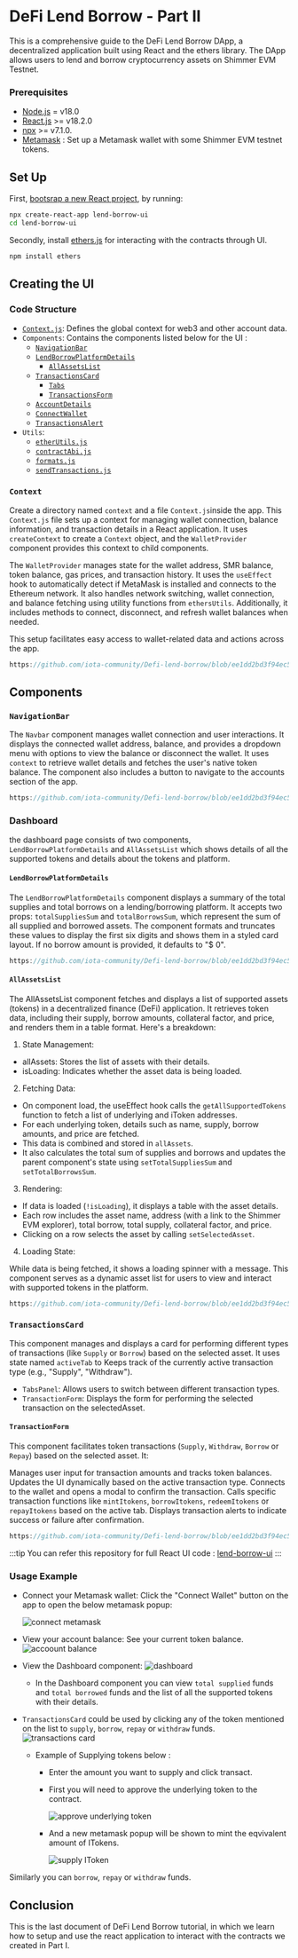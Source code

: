 # DeFi Lend Borrow - Part II 

This is a comprehensive guide to the DeFi Lend Borrow DApp, a decentralized application built using React and the ethers library. The DApp allows users to lend and borrow cryptocurrency assets on Shimmer EVM Testnet.


### Prerequisites

- [Node.js](https://nodejs.org) =  v18.0
- [React.js](https://react.dev/) >= v18.2.0
- [npx](https://www.npmjs.com/package/npx)  >= v7.1.0.
- [Metamask](https://metamask.io/) : Set up a Metamask wallet with some Shimmer EVM testnet tokens.

## Set Up

First, [bootsrap a new React project](https://create-react-app.dev/docs/getting-started/), by running:

```bash
npx create-react-app lend-borrow-ui
cd lend-borrow-ui
```

Secondly, install [ethers.js](https://docs.ethers.org/v5/) for interacting with the contracts through UI. 
```bash
npm install ethers
```

## Creating the UI
### Code Structure
- [`Context.js`](https://github.com/iota-community/Defi-lend-borrow/blob/main/lend-borrow-ui/src/context/Context.js): Defines the global context for web3 and other account data.
- `Components`: Contains the components listed below for the UI :
    - [`NavigationBar`](https://github.com/iota-community/Defi-lend-borrow/blob/main/lend-borrow-ui/src/components/NavigationBar.js)
    - [`LendBorrowPlatformDetails`](https://github.com/iota-community/Defi-lend-borrow/blob/main/lend-borrow-ui/src/components/LendBorrowPlatformDetails/index.js)
      - [`AllAssetsList`](https://github.com/iota-community/Defi-lend-borrow/blob/main/lend-borrow-ui/src/components/LendBorrowPlatformDetails/AllAssetsList.js)
    - [`TransactionsCard`](https://github.com/iota-community/Defi-lend-borrow/blob/main/lend-borrow-ui/src/components/TransactionsCard/index.js)
      - [`Tabs`](https://github.com/iota-community/Defi-lend-borrow/blob/main/lend-borrow-ui/src/components/TransactionsCard/Tabs.js)
      -  [`TransactionsForm`](https://github.com/iota-community/Defi-lend-borrow/blob/main/lend-borrow-ui/src/components/TransactionsCard/TransactionForm.js)
    - [`AccountDetails`](https://github.com/iota-community/Defi-lend-borrow/blob/main/lend-borrow-ui/src/components/AccountDetails.js)
    - [`ConnectWallet`](https://github.com/iota-community/Defi-lend-borrow/blob/main/lend-borrow-ui/src/components/ConnectWallet.js)
    - [`TransactionsAlert`](https://github.com/iota-community/Defi-lend-borrow/blob/main/lend-borrow-ui/src/components/TransactionAlert.js)
- `Utils`: 
    - [`etherUtils.js`](https://github.com/iota-community/Defi-lend-borrow/blob/main/lend-borrow-ui/src/utils/ethersUtils.js)
    - [`contractAbi.js`](https://github.com/iota-community/Defi-lend-borrow/blob/main/lend-borrow-ui/src/utils/contractAbi.js)
    - [`formats.js`](https://github.com/iota-community/Defi-lend-borrow/blob/main/lend-borrow-ui/src/utils/formats.js)
    - [`sendTransactions.js`](https://github.com/iota-community/Defi-lend-borrow/blob/main/lend-borrow-ui/src/utils/sendTransactions.js)

### `Context`
Create a directory named `context` and a file `Context.js`inside the app.
This `Context.js` file sets up a context for managing wallet connection, balance information, and transaction details in a React application. It uses `createContext` to create a `Context` object, and the `WalletProvider` component provides this context to child components.

The `WalletProvider` manages state for the wallet address, SMR balance, token balance, gas prices, and transaction history. It uses the `useEffect` hook to automatically detect if MetaMask is installed and connects to the Ethereum network. It also handles network switching, wallet connection, and balance fetching using utility functions from `ethersUtils`. Additionally, it includes methods to connect, disconnect, and refresh wallet balances when needed.

This setup facilitates easy access to wallet-related data and actions across the app.

```javascript reference
https://github.com/iota-community/Defi-lend-borrow/blob/ee1dd2bd3f94ec594163c153886e4c0457654a5b/lend-borrow-ui/src/context/Context.js#L1-L82
```
## Components

### `NavigationBar`
The `Navbar` component manages wallet connection and user interactions. It displays the connected wallet address, balance, and provides a dropdown menu with options to view the balance or disconnect the wallet. It uses `context` to retrieve wallet details and fetches the user's native token balance. The component also includes a button to navigate to the accounts section of the app. 

```javascript reference
https://github.com/iota-community/Defi-lend-borrow/blob/ee1dd2bd3f94ec594163c153886e4c0457654a5b/lend-borrow-ui/src/components/NavigationBar.js#L1-L76
```

### Dashboard 
the dashboard page consists of two components, `LendBorrowPlatformDetails` and `AllAssetsList` which shows details of all the supported tokens and details about the tokens and platform.

#### `LendBorrowPlatformDetails` 
The `LendBorrowPlatformDetails` component displays a summary of the total supplies and total borrows on a lending/borrowing platform. It accepts two props: `totalSuppliesSum` and `totalBorrowsSum`, which represent the sum of all supplied and borrowed assets. The component formats and truncates these values to display the first six digits and shows them in a styled card layout. If no borrow amount is provided, it defaults to "$ 0".

```javascript reference
https://github.com/iota-community/Defi-lend-borrow/blob/ee1dd2bd3f94ec594163c153886e4c0457654a5b/lend-borrow-ui/src/components/LendBorrowPlatformDetails/index.js#L1-L27
```


####  `AllAssetsList`
The AllAssetsList component fetches and displays a list of supported assets (tokens) in a decentralized finance (DeFi) application. It retrieves token data, including their supply, borrow amounts, collateral factor, and price, and renders them in a table format. Here's a breakdown:

1. State Management:

 - allAssets: Stores the list of assets with their details.
 - isLoading: Indicates whether the asset data is being loaded.

2. Fetching Data:

 - On component load, the useEffect hook calls the `getAllSupportedTokens` function to fetch a list of underlying and iToken addresses.
 - For each underlying token, details such as name, supply, borrow amounts, and price are fetched.
 - This data is combined and stored in `allAssets`.
 - It also calculates the total sum of supplies and borrows and updates the parent component's state using `setTotalSuppliesSum` and `setTotalBorrowsSum`.

3. Rendering:
 - If data is loaded (`!isLoading`), it displays a table with the asset details.
 - Each row includes the asset name, address (with a link to the Shimmer EVM explorer), total borrow, total supply, collateral factor, and price.
 - Clicking on a row selects the asset by calling `setSelectedAsset`.

4. Loading State:

While data is being fetched, it shows a loading spinner with a message.
This component serves as a dynamic asset list for users to view and interact with supported tokens in the platform.

```javascript reference
https://github.com/iota-community/Defi-lend-borrow/blob/ee1dd2bd3f94ec594163c153886e4c0457654a5b/lend-borrow-ui/src/components/LendBorrowPlatformDetails/AllAssetsList.js#L1-L126
```


### `TransactionsCard` 
This component manages and displays a card for performing different types of transactions (like `Supply` or `Borrow`) based on the selected asset. It uses state named `activeTab` to Keeps track of the currently active transaction type (e.g., "Supply", "Withdraw").

 - `TabsPanel`: Allows users to switch between different transaction types.
 - `TransactionForm`: Displays the form for performing the selected transaction on the selectedAsset.

 #### `TransactionForm` 
 This component facilitates token transactions (`Supply`, `Withdraw`, `Borrow` or `Repay`) based on the selected asset. It:

Manages user input for transaction amounts and tracks token balances.
Updates the UI dynamically based on the active transaction type.
Connects to the wallet and opens a modal to confirm the transaction.
Calls specific transaction functions like `mintItokens`, `borrowItokens`, `redeemItokens` or `repayItokens` based on the active tab.
Displays transaction alerts to indicate success or failure after confirmation.

```javascript reference
https://github.com/iota-community/Defi-lend-borrow/blob/ee1dd2bd3f94ec594163c153886e4c0457654a5b/lend-borrow-ui/src/components/TransactionsCard/TransactionForm.js#L1-L154
```

:::tip
You can refer this repository for full React UI code : [lend-borrow-ui](https://github.com/iota-community/Defi-lend-borrow/tree/main/lend-borrow-ui)
:::

### Usage Example 

- Connect your Metamask wallet: Click the "Connect Wallet" button on the app to open the below metamask popup:
    
    ![connect metamask](/img/tutorials/defi-lend-borrow/defi-lend-borrow-connect-metamask.png "Connect to MetaMask") 

- View your account balance: See your current token balance.
    ![accoount balance](/img/tutorials/defi-lend-borrow/defi-lend-borrow-account-bal.png "You can view your account SMR balance here") 
- View the Dashboard component: 
    ![dashboard](/img/tutorials/defi-lend-borrow/defi-lend-borrow-dashboard.png "Dashboard UI") 
  - In the Dashboard component you can view `total supplied` funds and `total borrowed` funds and the list of all the supported tokens with their details.
    
- `TransactionsCard` could be used by clicking any of the token mentioned on the list to `supply`, `borrow`, `repay` or `withdraw` funds.
        ![transactions card](/img/tutorials/defi-lend-borrow/defi-lend-borrow-transaction-card.png "Dashboard UI")
  - Example of Supplying tokens below :
    - Enter the amount you want to supply and click transact.
    - First you will need to approve the underlying token to the contract.

        ![approve underlying token](/img/tutorials/defi-lend-borrow/defi-lend-borrow-approve.png "Approve underlying token")
    - And a new metamask popup will be shown to mint the eqvivalent amount of ITokens.

        ![supply IToken](/img/tutorials/defi-lend-borrow/defi-lend-borrow-mint.png "Supply IToken")

Similarly you can `borrow`, `repay` or `withdraw` funds.


## Conclusion

This is the last document of DeFi Lend Borrow tutorial, in which we learn how to setup and use the react application to interact with the contracts we created in Part I.
